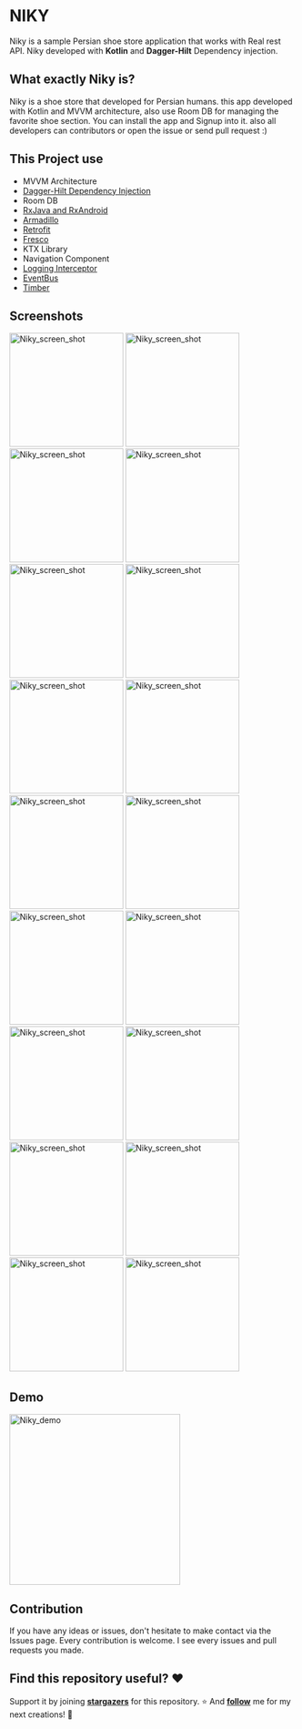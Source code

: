 # NIKY

Niky is a sample Persian shoe store application that works with Real rest API. Niky developed with **Kotlin** and **Dagger-Hilt** Dependency injection.

## What exactly Niky is?

Niky is a shoe store that developed for Persian humans. this app developed with Kotlin and MVVM architecture, also use Room DB for managing the favorite shoe section. You can install the app and Signup into it. also all developers can contributors or open the issue or send pull request :)

## This Project use

- MVVM Architecture
- [Dagger-Hilt Dependency Injection](https://dagger.dev/hilt/)
- Room DB
- [RxJava and RxAndroid](https://github.com/ReactiveX/RxAndroid)
- [Armadillo](https://github.com/patrickfav/armadillo)
- [Retrofit](https://github.com/square/retrofit)
- [Fresco](https://github.com/facebook/fresco)
- KTX Library
- Navigation Component
- [Logging Interceptor](https://github.com/square/okhttp/tree/master/okhttp-logging-interceptor)
- [EventBus](https://github.com/greenrobot/EventBus)
- [Timber](https://github.com/JakeWharton/timber)

## Screenshots

<img src="https://github.com/AbolfaZlRezaEe/NikY/blob/master/demo/1.jpg" alt="Niky_screen_shot" width="200"/>  <img src="https://github.com/AbolfaZlRezaEe/NikY/blob/master/demo/2.jpg" alt="Niky_screen_shot" width="200"/>  <img src="https://github.com/AbolfaZlRezaEe/NikY/blob/master/demo/3.jpg" alt="Niky_screen_shot" width="200"/>  <img src="https://github.com/AbolfaZlRezaEe/NikY/blob/master/demo/4.jpg" alt="Niky_screen_shot" width="200"/>  <img src="https://github.com/AbolfaZlRezaEe/NikY/blob/master/demo/5.jpg" alt="Niky_screen_shot" width="200"/>  <img src="https://github.com/AbolfaZlRezaEe/NikY/blob/master/demo/6.jpg" alt="Niky_screen_shot" width="200"/>  <img src="https://github.com/AbolfaZlRezaEe/NikY/blob/master/demo/7.jpg" alt="Niky_screen_shot" width="200"/>  <img src="https://github.com/AbolfaZlRezaEe/NikY/blob/master/demo/8.jpg" alt="Niky_screen_shot" width="200"/>  <img src="https://github.com/AbolfaZlRezaEe/NikY/blob/master/demo/9.jpg" alt="Niky_screen_shot" width="200"/>  <img src="https://github.com/AbolfaZlRezaEe/NikY/blob/master/demo/10.jpg" alt="Niky_screen_shot" width="200"/>  <img src="https://github.com/AbolfaZlRezaEe/NikY/blob/master/demo/11.jpg" alt="Niky_screen_shot" width="200"/>  <img src="https://github.com/AbolfaZlRezaEe/NikY/blob/master/demo/12.jpg" alt="Niky_screen_shot" width="200"/>  <img src="https://github.com/AbolfaZlRezaEe/NikY/blob/master/demo/13.jpg" alt="Niky_screen_shot" width="200"/>  <img src="https://github.com/AbolfaZlRezaEe/NikY/blob/master/demo/14.jpg" alt="Niky_screen_shot" width="200"/>  <img src="https://github.com/AbolfaZlRezaEe/NikY/blob/master/demo/15.jpg" alt="Niky_screen_shot" width="200"/>  <img src="https://github.com/AbolfaZlRezaEe/NikY/blob/master/demo/16.jpg" alt="Niky_screen_shot" width="200"/>  <img src="https://github.com/AbolfaZlRezaEe/NikY/blob/master/demo/17.jpg" alt="Niky_screen_shot" width="200"/>  <img src="https://github.com/AbolfaZlRezaEe/NikY/blob/master/demo/18.jpg" alt="Niky_screen_shot" width="200"/>

## Demo

<img src="https://github.com/AbolfaZlRezaEe/NikY/blob/master/demo/Niky_Demo.gif" alt="Niky_demo" width="300"/>

## Contribution

If you have any ideas or issues, don't hesitate to make contact via the Issues page. Every contribution is welcome. I see every issues and pull requests you made.

## Find this repository useful? ❤️

Support it by joining **[stargazers](https://github.com/AbolfaZlRezaEe/NikY/stargazers)** for this repository. ⭐
And **[follow](https://github.com/AbolfaZlRezaEe)** me for my next creations! 🤩
